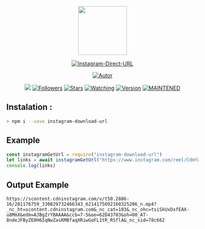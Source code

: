
<p align="center">
<img src="https://avatars.githubusercontent.com/u/47133512?v=4" width="128" height="128"/>
</p>
<p align="center">
<a href="#"><img title="Instagram-Direct-URL" src="https://img.shields.io/badge/Instagram%20Direct%20URL-green?colorA=%23ff0000&colorB=C13584&style=for-the-badge"></a>
</p>
<p align="center">
<a href="https://github.com/IshanJaiswal99"><img title="Autor" src="https://img.shields.io/badge/Author-IshanJaiswal99-5851DB.svg?style=for-the-badge&logo=github"></a>
</p>
</p>
<p align="center">
<a href="https://hits.seeyoufarm.com"><img src="https://hits.seeyoufarm.com/api/count/incr/badge.svg?url=https%3A%2F%2Fgithub.com%2FIshanJaiswal99%2FInstagram-Download-Url&count_bg=%2379C83D&title_bg=%23555555&icon=&icon_color=%23E7E7E7&title=hits&edge_flat=false"/></a>
<a href="https://github.com/IshanJaiswal99?tab=followers"><img title="Followers" src="https://img.shields.io/github/followers/IshanJaiswal99?color=%23833AB4&logo=github&style=flat-square"></a>
<a href="https://github.com/IshanJaiswal99/Instagram-Download-Url/stargazers/"><img title="Stars" src="https://img.shields.io/github/stars/IshanJaiswal99/Instagram-Download-Url?color=%23833AB4&logo=github&style=flat-square"></a>
<a href="https://github.com/IshanJaiswal99/Instagram-Download-Url/watchers"><img title="Watching" src="https://img.shields.io/github/watchers/IshanJaiswal99/Instagram-Download-Url?color=%23833AB4&logo=github&style=flat-square"></a>
<a href="#"><img title="Version" src="https://img.shields.io/github/package-json/v/IshanJaiswal99/Instagram-Download-Url?color=%23833AB4&logo=github&style=flat-square"></a>
<a href="#"><img title="MAINTENED" src="https://img.shields.io/badge/MAINTENED-YES-%23833AB4?style=flat-square"/></a>
</p>

## Instalation :
```bash
> npm i --save instagram-download-url
```

## Example
```js
const instagramGetUrl = require("instagram-download-url")
let links = await instagramGetUrl("https://www.instagram.com/reel/CdmYaq3LAYo/")
console.log(links)
```
## Output Example
```
https://scontent.cdninstagram.com/v/t50.2886-16/281176759_330829732466343_6214175692160325206_n.mp4?_nc_ht=scontent.cdninstagram.com&_nc_cat=103&_nc_ohc=tsiSkUxDxfEAX-u8MmX&edm=AJBgZrYBAAAA&ccb=7-5&oe=62D43703&oh=00_AT-8ndeJFByZE0H6IqNwZasKMBfaqXRiwGoFL1tR_RSflA&_nc_sid=78c662
```
